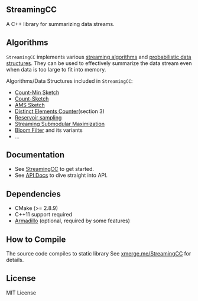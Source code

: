 StreamingCC
----------------------
A C++ library for summarizing data streams.

## Algorithms
`StreamingCC` implements various [streaming algorithms](https://en.wikipedia.org/wiki/Streaming_algorithm) and [probabilistic data structures](https://en.wikipedia.org/wiki/Category:Probabilistic_data_structures). They can be used to effectively summarize the data stream even when data is too large to fit into memory.

Algorithms/Data Structures included in `StreamingCC`:
+ [Count-Min Sketch](https://en.wikipedia.org/wiki/Count%E2%80%93min_sketch)
+ [Count-Sketch](https://www.cs.rutgers.edu/~farach/pubs/FrequentStream.pdf)
+ [AMS Sketch](https://polylogblog.wordpress.com/2009/09/27/bite-sized-stream-ams-sketching/)
+ [Distinct Elements Counter](http://www.cs.dartmouth.edu/~ac/Teach/CS49-Fall11/Notes/lecnotes.pdf)(section 3)
+ [Reservoir sampling](https://en.wikipedia.org/wiki/Reservoir_sampling)
+ [Streaming Submodular Maximization](http://las.ethz.ch/files/badanidiyuru14streaming.pdf)
+ [Bloom Filter](https://en.wikipedia.org/wiki/Bloom_filter) and its variants
+ ...






## Documentation
+ See [StreamingCC](http://xmerge.me/StreamingCC/) to get started.
+ See [API Docs](xmerge.me/StreamingCC-api) to dive straight into API.

## Dependencies
+ CMake (>= 2.8.9)
+ C++11 support required
+ [Armadillo](http://arma.sourceforge.net/) (optional, required by some features)

## How to Compile
The source code compiles to static library
See [xmerge.me/StreamingCC](http://xmerge.me/StreamingCC/) for details.



## License
MIT License
